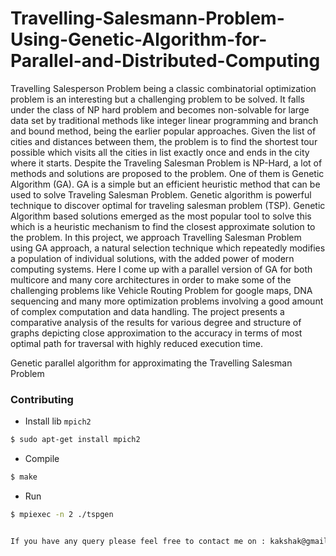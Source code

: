 # Travelling-Salesmann-Problem-Using-Genetic-Algorithm-for-Parallel-and-Distributed-Computing

Travelling Salesperson Problem being a classic combinatorial optimization problem is an interesting but a challenging problem to be solved. It falls under the class of NP hard problem and becomes non-solvable for large data set by traditional methods like integer linear programming and branch and bound method, being the earlier popular approaches. Given the list of cities and distances between them, the problem is to find the shortest tour possible which visits all the cities in list exactly once and ends in the city where it starts. Despite the Traveling Salesman Problem is NP-Hard, a lot of methods and solutions are proposed to the problem. One of them is Genetic Algorithm (GA). GA is a simple but an efficient heuristic method that can be used to solve Traveling Salesman Problem. Genetic algorithm is powerful technique to discover optimal for traveling salesman problem (TSP). Genetic Algorithm based solutions emerged as the most popular tool to solve this which is a heuristic mechanism to find the closest approximate solution to the problem. In this project, we approach Travelling Salesman Problem using GA approach, a natural selection technique which repeatedly modifies a population of individual solutions, with the added power of modern computing systems. Here I come up with a parallel version of GA for both multicore and many core architectures in order to make some of the challenging problems like Vehicle Routing Problem for google maps, DNA sequencing and many more optimization problems involving a good amount of complex computation and data handling. The project presents a comparative analysis of the results for various degree and structure of graphs depicting close approximation to the accuracy in terms of most optimal path for traversal with highly reduced execution time.

Genetic parallel algorithm for approximating the Travelling Salesman Problem

### Contributing

* Install lib `mpich2`

```bash
$ sudo apt-get install mpich2
```

* Compile

```bash
$ make
```

* Run

```bash
$ mpiexec -n 2 ./tspgen


If you have any query please feel free to contact me on : kakshak@gmail.com
